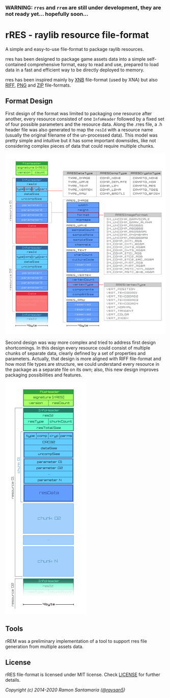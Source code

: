 ### WARNING: `rres` and `rrem` are still under development, they are not ready yet... hopefully soon...


# rRES - raylib resource file-format
A simple and easy-to-use file-format to package raylib resources.

rres has been designed to package game assets data into a simple self-contained comprehensive format, easy to read and use, prepared to load data in a fast and efficient way to be directly deployed to memory.

rres has been inspired mainly by [XNB](http://xbox.create.msdn.com/en-US/sample/xnb_format) file-format (used by XNA) but also [RIFF](https://en.wikipedia.org/wiki/Resource_Interchange_File_Format), [PNG](https://en.wikipedia.org/wiki/Portable_Network_Graphics) and [ZIP](https://en.wikipedia.org/wiki/Zip_(file_format)) file-formats.

## Format Design

First design of the format was limited to packaging one resource after another, every resource consisted of one `InfoHeader` followed by a fixed set of four possible parameters and the resource data. Along the .rres file, a .h header file was also generated to map the `resId` with a resource name (usually the original filename of the un-processed data). This model was pretty simple and intuitive but it has some important downsides, like not considering complex pieces of data that could require multiple chunks.

![rres first design](design/rres_file_format_REV0.png)

Second design was way more complex and tried to address first design shortcomings. In this design every resource could consist of multiple chunks of separate data, clearly defined by a set of properties and parameters. Actually, that design is more aligned with RIFF file-format and how most file types are structure, we could understand every resource in the package as a separate file on its own; also, this new design improves packaging possibilities and features.

![rres second design](design/rres_file_format_REV2.png)

## Tools

rREM was a preliminary implementation of a tool to support rres file generation from multiple assets data.

## License

rRES file-format is licensed under MIT license. Check [LICENSE](LICENSE) for further details.

*Copyright (c) 2014-2020 Ramon Santamaria ([@raysan5](https://twitter.com/raysan5))*

